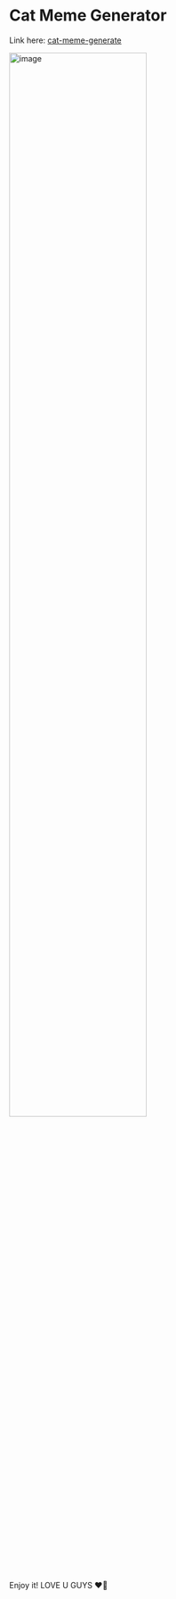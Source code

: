 # Cat Meme Generator
Link here: [cat-meme-generate](https://chemtor.github.io/cat-meme-generator/)

<img width="70%" height="70%" alt="image" src="https://github.com/user-attachments/assets/fd336483-11af-4451-b60d-c35c7e1f7edf" />

Enjoy it! LOVE U GUYS ❤️‍🔥
